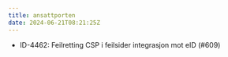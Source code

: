 ```yaml
---
title: ansattporten
date: 2024-06-21T08:21:25Z
---
```

- ID-4462: Feilretting CSP i feilsider integrasjon mot eID (#609)

